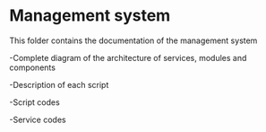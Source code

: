 # Management system
This folder contains the documentation of the management system

-Complete diagram of the architecture of services, modules and components

-Description of each script

-Script codes

-Service codes
